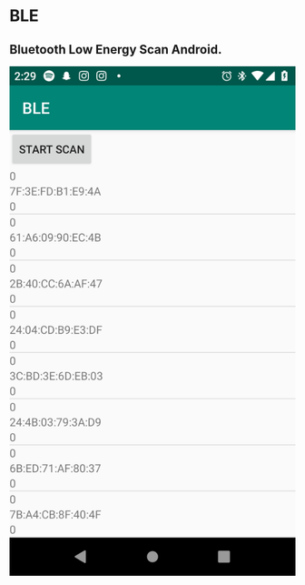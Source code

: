 # BLE
## Bluetooth Low Energy Scan Android.

![alt text](https://github.com/elufire/BLE/blob/master/bluetoothScan.png)
